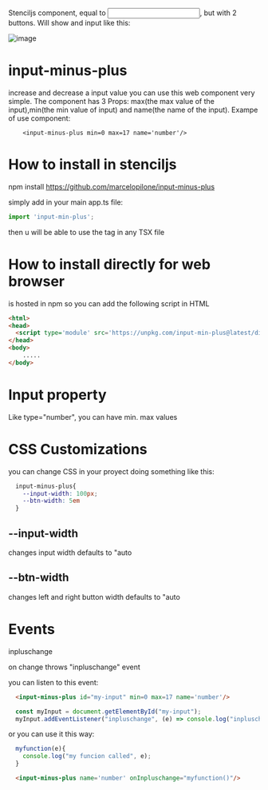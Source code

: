 Stenciljs component, equal to <input type="number" />, but with 2 buttons.
Will show and input like this:

![image](https://user-images.githubusercontent.com/222193/221187124-a581c27e-eab6-4b2a-a08e-bbdaf1ef9951.png)




# input-minus-plus
increase and decrease a input value
you can use this web component very simple.
The component has 3 Props: max(the max value of the input),min(the min value of input) and name(the name of the input).
Exampe of use component: 
```
    <input-minus-plus min=0 max=17 name='number'/>
```


# How to install in stenciljs
npm install https://github.com/marcelopilone/input-minus-plus

simply add in your main app.ts file:
```js
import 'input-min-plus';
```

then u will be able to use the tag <input-minus-plus> in any TSX file


# How to install directly for web browser
is hosted in npm so you can add the following script in HTML 

```html
<html>
<head>
  <script type='module' src='https://unpkg.com/input-min-plus@latest/dist/input-min-plus/input-min-plus.esm.js'></script>
</head>
<body>
    .....
</body>
```


# Input property
Like type="number", you can have min. max values


# CSS Customizations
you can change CSS in your proyect doing something like this:

```css
  input-minus-plus{
    --input-width: 100px;
    --btn-width: 5em
  }
```

## --input-width
changes input width
defaults to "auto

## --btn-width
changes left and right button width
defaults to "auto


# Events
inpluschange

on change throws "inpluschange" event

you can listen to this event:

```html
  <input-minus-plus id="my-input" min=0 max=17 name='number'/>
```

```js
  const myInput = document.getElementById("my-input");
  myInput.addEventListener("inpluschange", (e) => console.log("inpluschange", e))
```

or you can use it this way:

```js
  myfunction(e){
    console.log("my funcion called", e);
  }
```

```html
  <input-minus-plus name='number' onInpluschange="myfunction()"/>
```


